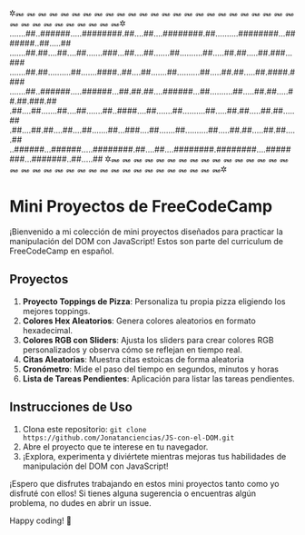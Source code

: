 ✲꘏ ꘏ ꘏ ꘏ ꘏ ꘏ ꘏ ꘏ ꘏ ꘏ ꘏ ꘏ ꘏ ꘏ ꘏ ꘏ ꘏ ꘏ ꘏ ꘏ ꘏ ꘏ ꘏ ꘏ ꘏ ꘏ ꘏ ꘏ ꘏ ꘏ ꘏ ꘏ ꘏ ꘏ ꘏✲
.......##..######.....########.##....##....########.##..........########...#######..##.....##
.......##.##....##....##.......###...##....##.......##..........##.....##.##.....##.###...###
.......##.##..........##.......####..##....##.......##..........##.....##.##.....##.####.####
.......##..######.....######...##.##.##....######...##..........##.....##.##.....##.##.###.##
.##....##.......##....##.......##..####....##.......##..........##.....##.##.....##.##.....##
.##....##.##....##....##.......##...###....##.......##..........##.....##.##.....##.##.....##
..######...######.....########.##....##....########.########....########...#######..##.....##
✲꘏ ꘏ ꘏ ꘏ ꘏ ꘏ ꘏ ꘏ ꘏ ꘏ ꘏ ꘏ ꘏ ꘏ ꘏ ꘏ ꘏ ꘏ ꘏ ꘏ ꘏ ꘏ ꘏ ꘏ ꘏ ꘏ ꘏ ꘏ ꘏ ꘏ ꘏ ꘏ ꘏ ꘏ ꘏✲
# Mini Proyectos de FreeCodeCamp

¡Bienvenido a mi colección de mini proyectos diseñados para practicar la manipulación del DOM con JavaScript! Estos son parte del curriculum de FreeCodeCamp en español.

## Proyectos

1. **Proyecto Toppings de Pizza**: Personaliza tu propia pizza eligiendo los mejores toppings.
2. **Colores Hex Aleatorios**: Genera colores aleatorios en formato hexadecimal.
3. **Colores RGB con Sliders**: Ajusta los sliders para crear colores RGB personalizados y observa cómo se reflejan en tiempo real.
4. **Citas Aleatorias**: Muestra citas estoicas de forma aleatoria
5. **Cronómetro**: Mide el paso del tiempo en segundos, minutos y horas
6. **Lista de Tareas Pendientes**: Aplicación para listar las tareas pendientes.

## Instrucciones de Uso

1. Clona este repositorio: `git clone https://github.com/Jonatanciencias/JS-con-el-DOM.git`
2. Abre el proyecto que te interese en tu navegador.
3. ¡Explora, experimenta y diviértete mientras mejoras tus habilidades de manipulación del DOM con JavaScript!

¡Espero que disfrutes trabajando en estos mini proyectos tanto como yo disfruté con ellos! Si tienes alguna sugerencia o encuentras algún problema, no dudes en abrir un issue.

Happy coding! 🚀
